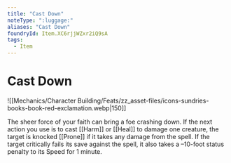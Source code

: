 ```yaml
---
title: "Cast Down"
noteType: ":luggage:"
aliases: "Cast Down"
foundryId: Item.XC6rjjWZxr2iQ9sA
tags:
  - Item
---
```


# Cast Down
![[Mechanics/Character Building/Feats/zz_asset-files/icons-sundries-books-book-red-exclamation.webp|150]]

The sheer force of your faith can bring a foe crashing down. If the next action you use is to cast [[Harm]] or [[Heal]] to damage one creature, the target is knocked [[Prone]] if it takes any damage from the spell. If the target critically fails its save against the spell, it also takes a –10-foot status penalty to its Speed for 1 minute.


